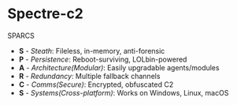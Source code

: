 # Spectre-c2

SPARCS

- **S** - *Steath*: Fileless, in-memory, anti-forensic
- **P** - *Persistence*: Reboot-surviving, LOLbin-powered
- **A** - *Architecture(Modular)*: Easily upgradable agents/modules
- **R** - *Redundancy*: Multiple fallback channels 
- **C** - *Comms(Secure)*: Encrypted, obfuscated C2
- **S** - *Systems(Cross-platform)*: Works on Windows, Linux, macOS

